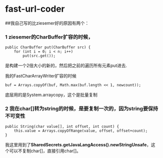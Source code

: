 # fast-url-coder


##我自己写的比ziesemer好的原因有两个：

### 1 ziesemer的CharBuffer扩容的时候，


    public CharBuffer put(CharBuffer src) {
        for (int i = 0; i < n; i++)
            put(src.get());           
   

  是构建一个2倍大小的新的，然后把之前的遍历所有元素put进去.
  
  我的FastCharArrayWriter扩容的时候
  
    buf = Arrays.copyOf(buf, Math.max(buf.length << 1, newcount));

 底层用的是System.arraycopy，这个是批量复制
    
    
### 2 我在char[]转为string的时候，是要复制一次的，因为string要保持不可变性  
  
    public String(char value[], int offset, int count) {
        this.value = Arrays.copyOfRange(value, offset, offset+count);
    }
    
    
   我这里用到了**SharedSecrets.getJavaLangAccess().newStringUnsafe**，这个可以不复制char[]，直接引用char[]。
